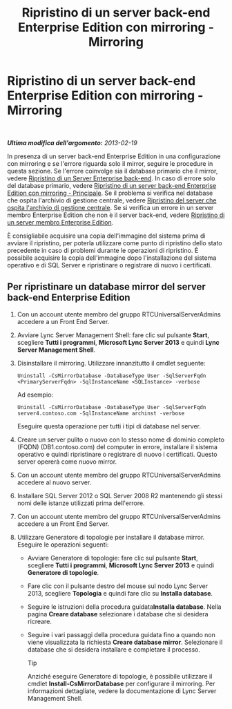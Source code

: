 ﻿---
title: Ripristino di un server back-end Enterprise Edition con mirroring - Mirroring
TOCTitle: Ripristino di un server back-end Enterprise Edition con mirroring - Mirroring
ms:assetid: 4b3c8eae-6f1f-4377-b39b-6699e725c517
ms:mtpsurl: https://technet.microsoft.com/it-it/library/JJ945626(v=OCS.15)
ms:contentKeyID: 52062145
ms.date: 08/24/2015
mtps_version: v=OCS.15
ms.translationtype: HT
---

# Ripristino di un server back-end Enterprise Edition con mirroring - Mirroring

 

_**Ultima modifica dell'argomento:** 2013-02-19_

In presenza di un server back-end Enterprise Edition in una configurazione con mirroring e se l'errore riguarda solo il mirror, seguire le procedure in questa sezione. Se l'errore coinvolge sia il database primario che il mirror, vedere [Ripristino di un Server Enterprise back-end](lync-server-2013-restoring-an-enterprise-edition-back-end-server.md). In caso di errore solo del database primario, vedere [Ripristino di un server back-end Enterprise Edition con mirroring - Principale](lync-server-2013-restoring-a-mirrored-enterprise-edition-back-end-server-primary.md). Se il problema si verifica nel database che ospita l'archivio di gestione centrale, vedere [Ripristino del server che ospita l'archivio di gestione centrale](lync-server-2013-restoring-the-server-hosting-the-central-management-store.md). Se si verifica un errore in un server membro Enterprise Edition che non è il server back-end, vedere [Ripristino di un server membro Enterprise Edition](lync-server-2013-restoring-an-enterprise-edition-member-server.md).

È consigliabile acquisire una copia dell'immagine del sistema prima di avviare il ripristino, per poterla utilizzare come punto di ripristino dello stato precedente in caso di problemi durante le operazioni di ripristino. È possibile acquisire la copia dell'immagine dopo l'installazione del sistema operativo e di SQL Server e ripristinare o registrare di nuovo i certificati.

## Per ripristinare un database mirror del server back-end Enterprise Edition

1.  Con un account utente membro del gruppo RTCUniversalServerAdmins accedere a un Front End Server.

2.  Avviare Lync Server Management Shell: fare clic sul pulsante **Start**, scegliere **Tutti i programmi**, **Microsoft Lync Server 2013** e quindi **Lync Server Management Shell**.

3.  Disinstallare il mirroring. Utilizzare innanzitutto il cmdlet seguente:
    
        Uninstall -CsMirrorDatabase -DatabaseType User -SqlServerFqdn <PrimaryServerFqdn> -SqlInstanceName <SQLInstance> -verbose
    
    Ad esempio:
    
        Uninstall -CsMirrorDatabase -DatabaseType User -SqlServerFqdn server4.contoso.com -SqlInstanceName archinst -verbose
    
    Eseguire questa operazione per tutti i tipi di database nel server.

4.  Creare un server pulito o nuovo con lo stesso nome di dominio completo (FQDN) (DB1.contoso.com) del computer in errore, installare il sistema operativo e quindi ripristinare o registrare di nuovo i certificati. Questo server opererà come nuovo mirror.

5.  Con un account utente membro del gruppo RTCUniversalServerAdmins accedere al nuovo server.

6.  Installare SQL Server 2012 o SQL Server 2008 R2 mantenendo gli stessi nomi delle istanze utilizzati prima dell'errore.

7.  Con un account utente membro del gruppo RTCUniversalServerAdmins accedere a un Front End Server.

8.  Utilizzare Generatore di topologie per installare il database mirror. Eseguire le operazioni seguenti:
    
      - Avviare Generatore di topologie: fare clic sul pulsante **Start**, scegliere **Tutti i programmi**, **Microsoft Lync Server 2013** e quindi **Generatore di topologie**.
    
      - Fare clic con il pulsante destro del mouse sul nodo Lync Server 2013, scegliere **Topologia** e quindi fare clic su **Installa database**.
    
      - Seguire le istruzioni della procedura guidata**Installa database**. Nella pagina **Creare database** selezionare i database che si desidera ricreare.
    
      - Seguire i vari passaggi della procedura guidata fino a quando non viene visualizzata la richiesta **Creare database mirror**. Selezionare il database che si desidera installare e completare il processo.
        
        > [!TIP]  
        > Anziché eseguire Generatore di topologie, è possibile utilizzare il cmdlet <strong>Install-CsMirrorDatabase</strong> per configurare il mirroring. Per informazioni dettagliate, vedere la documentazione di Lync Server Management Shell.
